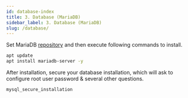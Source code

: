 ```yaml
---
id: database-index
title: 3. Database (MariaDB)
sidebar_label: 3. Database (MariaDB)
slug: /database/
---
```


Set MariaDB [repository](https://downloads.mariadb.org/mariadb/repositories/#distro=Ubuntu) and then execute following commands to install.

```bash
apt update
apt install mariadb-server -y
```

After installation, secure your database installation, which will ask to configure root user password & several other questions.

```bash
mysql_secure_installation
```